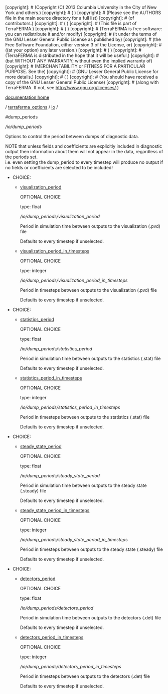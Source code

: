 [copyright]: # (Copyright (C) 2013 Columbia University in the City of New York and others.)
[copyright]: # ( )
[copyright]: # (Please see the AUTHORS file in the main source directory for a full list)
[copyright]: # (of contributors.)
[copyright]: # ( )
[copyright]: # (This file is part of TerraFERMA.)
[copyright]: # ( )
[copyright]: # (TerraFERMA is free software: you can redistribute it and/or modify)
[copyright]: # (it under the terms of the GNU Lesser General Public License as published by)
[copyright]: # (the Free Software Foundation, either version 3 of the License, or)
[copyright]: # ((at your option) any later version.)
[copyright]: # ( )
[copyright]: # (TerraFERMA is distributed in the hope that it will be useful,)
[copyright]: # (but WITHOUT ANY WARRANTY; without even the implied warranty of)
[copyright]: # (MERCHANTABILITY or FITNESS FOR A PARTICULAR PURPOSE. See the)
[copyright]: # (GNU Lesser General Public License for more details.)
[copyright]: # ( )
[copyright]: # (You should have received a copy of the GNU Lesser General Public License)
[copyright]: # (along with TerraFERMA. If not, see <http://www.gnu.org/licenses/>.)

[documentation home](Documentation)

/ [terraferma_options](../../terraferma_options) / [io](../io) /

#dump_periods

*/io/dump_periods*

Options to control the period between dumps of diagnostic data.

NOTE that unless fields and coefficients are explicitly included in diagnostic output
then information about them will not appear in the data, regardless of the periods set.  
i.e. even setting the dump_period to every timestep will produce no output if no fields 
or coefficients are selected to be included!

* CHOICE:
    * [visualization_period](dump_periods/visualization_period "child")

        OPTIONAL CHOICE 

        type: float

        */io/dump_periods/visualization_period*

        Period in simulation time between outputs to the visualization (.pvd) file
        
        Defaults to every timestep if unselected.

    * [visualization_period_in_timesteps](dump_periods/visualization_period_in_timesteps "child")

        OPTIONAL CHOICE 

        type: integer

        */io/dump_periods/visualization_period_in_timesteps*

        Period in timesteps between outputs to the visualization (.pvd) file
        
        Defaults to every timestep if unselected.

* CHOICE:
    * [statistics_period](dump_periods/statistics_period "child")

        OPTIONAL CHOICE 

        type: float

        */io/dump_periods/statistics_period*

        Period in simulation time between outputs to the statistics (.stat) file
        
        Defaults to every timestep if unselected.

    * [statistics_period_in_timesteps](dump_periods/statistics_period_in_timesteps "child")

        OPTIONAL CHOICE 

        type: integer

        */io/dump_periods/statistics_period_in_timesteps*

        Period in timesteps between outputs to the statistics (.stat) file
        
        Defaults to every timestep if unselected.

* CHOICE:
    * [steady_state_period](dump_periods/steady_state_period "child")

        OPTIONAL CHOICE 

        type: float

        */io/dump_periods/steady_state_period*

        Period in simulation time between outputs to the steady state (.steady) file
        
        Defaults to every timestep if unselected.

    * [steady_state_period_in_timesteps](dump_periods/steady_state_period_in_timesteps "child")

        OPTIONAL CHOICE 

        type: integer

        */io/dump_periods/steady_state_period_in_timesteps*

        Period in timesteps between outputs to the steady state (.steady) file
        
        Defaults to every timestep if unselected.

* CHOICE:
    * [detectors_period](dump_periods/detectors_period "child")

        OPTIONAL CHOICE 

        type: float

        */io/dump_periods/detectors_period*

        Period in simulation time between outputs to the detectors (.det) file
        
        Defaults to every timestep if unselected.

    * [detectors_period_in_timesteps](dump_periods/detectors_period_in_timesteps "child")

        OPTIONAL CHOICE 

        type: integer

        */io/dump_periods/detectors_period_in_timesteps*

        Period in timesteps between outputs to the detectors (.det) file
        
        Defaults to every timestep if unselected.

[autogenerated]: # (This file was automatically generated from the schema file:/home/cwilson/repos/github/TerraFERMA/TerraFERMA/buckettools/schemas/io.rng.)

